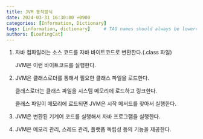 ```yaml
---
title: JVM 동작방식
date: 2024-03-31 16:30:00 +0900
categories: [Information, Dictionary]
tags: [information, dictionary]     # TAG names should always be lowercase
authors: [LoafingCat]
---
```


1. 자바 컴파일러는 소스 코드를 자바 바이트코드로 변환한다.(.class 파일)

    JVM은 이런 바이트코드를 실행한다.

2. JVM은 클래스로더를 통해서 필요한 클래스 파일을 로드한다. 

    클래스로더는 클래스 파일을 시스템 메모리에 로드하고 링크한다.

    클래스 파일이 메모리에 로드되면 JVM은 시작 메서드를 찾아서 실행한다.

3. JVM은 변환된 기계어 코드를 실행해서 자바 프로그램을 실행한다.

4. JVM은 메모리 관리, 스레드 관리, 플랫폼 독립성 등의 기능을 제공한다.